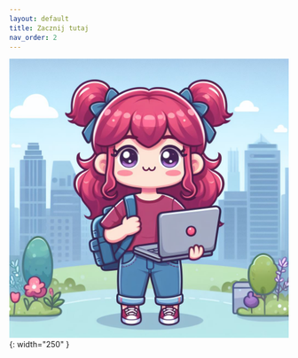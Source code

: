 ```yaml
---
layout: default
title: Zacznij tutaj
nav_order: 2
---
```

![](../images/intros/starthere.jpg){: width="250" }